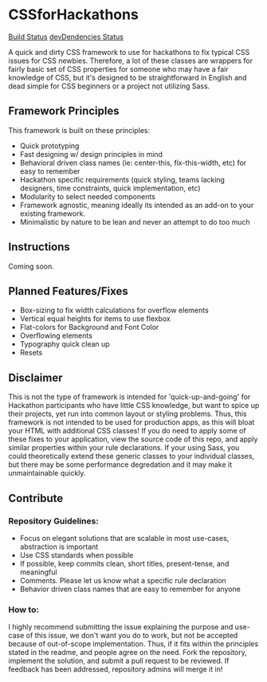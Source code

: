 # CSSforHackathons
[Build Status](https://travis-ci.org/brh55/HackCSS.svg)
[devDendencies Status](https://david-dm.org/brh55/hackcss.svg)

A quick and dirty CSS framework to use for hackathons to fix typical CSS issues for CSS newbies. Therefore, a lot of these classes are wrappers for fairly basic set of CSS properties for someone who may have a fair knowledge of CSS, but it's designed to be straightforward in English and dead simple for CSS beginners or a project not utilizing Sass.

## Framework Principles
This framework is built on these principles:

- Quick prototyping
- Fast designing w/ design principles in mind
- Behavioral driven class names (ie: center-this, fix-this-width, etc) for easy to remember
- Hackathon specific requirements (quick styling, teams lacking designers, time constraints, quick implementation, etc)
- Modularity to select needed components
- Framework agnostic, meaning ideally its intended as an add-on to your existing framework.
- Minimalistic by nature to be lean and never an attempt to do too much

## Instructions
Coming soon.

## Planned Features/Fixes
- Box-sizing to fix width calculations for overflow elements
- Vertical equal heights for items to use flexbox
- Flat-colors for Background and Font Color
- Overflowing elements
- Typography quick clean up
- Resets

## Disclaimer
This is not the type of framework is intended for 'quick-up-and-going' for Hackathon participants who have little CSS knowledge, but want to spice up their projects, yet run into common layout or styling problems. Thus, this framework is not intended to be used for production apps, as this will bloat your HTML with additional CSS classes! If you do need to apply some of these fixes to your application, view the source code of this repo, and apply similar properties within your rule declarations. If your using Sass, you could theoretically extend these generic classes to your individual classes, but there may be some performance degredation and it may make it unmaintainable quickly.

## Contribute
### Repository Guidelines:
- Focus on elegant solutions that are scalable in most use-cases, abstraction is important
- Use CSS standards when possible
- If possible, keep commits clean, short titles, present-tense, and meaningful 
- Comments. Please let us know what a specific rule declaration
- Behavior driven class names that are easy to remember for anyone

### How to:
I highly recommend submitting the issue explaining the purpose and use-case of this issue, we don't want you do to work, but not be accepted because of out-of-scope implementation. Thus, if it fits within the principles stated in the readme, and people agree on the need. Fork the repository, implement the solution, and submit a pull request to be reviewed. If feedback has been addressed, repository admins will merge it in!
